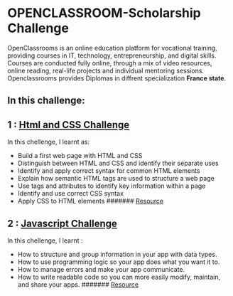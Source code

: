 # OPENCLASSROOM-Scholarship Challenge
OpenClassrooms is an online education platform for vocational training, providing courses in IT, technology, entrepreneurship, and digital skills. Courses are conducted fully online, through a mix of video resources, online reading, real-life projects and individual mentoring sessions. Openclassrooms provides Diplomas in diffrent specialization **France state**.

## In this challenge:
## **1 : [Html and CSS Challenge](https://github.com/sarimurrab/OPENCLASSROOM-Scholarship/tree/master/crs1%20Build%20Your%20First%20Web%20Pages%20With%20HTML%20and%20CSS)**
In this chellenge, I learnt as:
* Build a first web page with HTML and CSS
* Distinguish between HTML and CSS and identify their separate uses
* Identify and apply correct syntax for common HTML elements
* Explain how semantic HTML tags are used to structure a web page
* Use tags and attributes to identify key information within a page
* Identify and use correct CSS syntax
* Apply CSS to HTML elements
####### [Resource](https://openclassrooms.com/en/courses/5265446-build-your-first-web-pages-with-html-and-css)

## **2 : [Javascript Challenge](https://github.com/sarimurrab/OPENCLASSROOM-Scholarship/tree/master/Crs2%20Learn%20Programming%20With%20JavaScript)**
In this chellenge, I learnt :
* How to structure and group information in your app with data types.
* How to use programming logic so your app does what you want it to.
* How to manage errors and make your app communicate.
* How to write readable code so you can more easily modify, maintain, and share your apps. 
####### [Resource](https://openclassrooms.com/en/courses/5664271-learn-programming-with-javascript)
